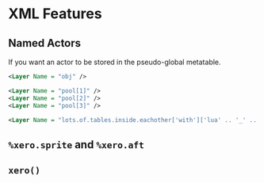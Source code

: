# XML Features

## Named Actors
If you want an actor to be stored in the pseudo-global metatable.
```xml
<Layer Name = "obj" />
```

```xml
<Layer Name = "pool[1]" />
<Layer Name = "pool[2]" />
<Layer Name = "pool[3]" />
```

```xml
<Layer Name = "lots.of.tables.inside.eachother['with']['lua' .. '_' .. 'syntax']" />
```

## `%xero.sprite` and `%xero.aft`


## `xero()`
